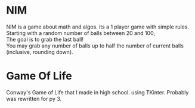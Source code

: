 # NIM
NIM is a game about math and algos. its a 1 player game with simple rules.  
Starting with a random number of balls between 20 and 100,  
The goal is to grab the last ball!  
You may grab any number of balls up to half the number of current balls (inclusive, rounding down).

# Game Of Life
Conway's Game of Life that I made in high school. using TKinter. Probably was rewritten for py 3.
